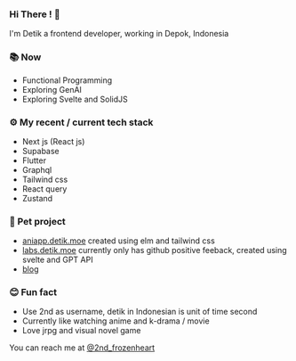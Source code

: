 ### **Hi There !** 👋

I'm Detik a frontend developer, working in Depok, Indonesia

### 📚 Now
* Functional Programming
* Exploring GenAI
* Exploring Svelte and SolidJS

### ⚙️ My recent / current tech stack
* Next js (React js)
* Supabase
* Flutter
* Graphql
* Tailwind css
* React query
* Zustand


### 🐢 Pet project
* [aniapp.detik.moe](https://aniapp.detik.moe) created using elm and tailwind css
* [labs.detik.moe](https://labs.detik.moe) currently only has github positive feeback, created using svelte and GPT API
* [blog](https://blog.detik.moe) 

### 😊 Fun fact
* Use 2nd as username, detik in Indonesian is unit of time second
* Currently like watching anime and k-drama / movie
* Love jrpg and visual novel game

You can reach me at [@2nd_frozenheart](https://twitter.com/2nd_frozenheart)




